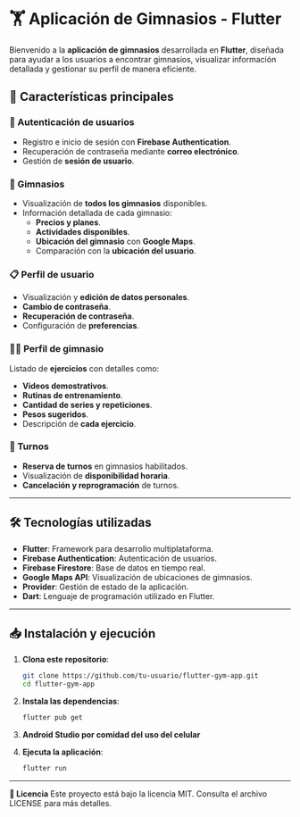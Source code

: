 # 🏋️ Aplicación de Gimnasios - Flutter

Bienvenido a la **aplicación de gimnasios** desarrollada en **Flutter**, diseñada para ayudar a los usuarios a encontrar gimnasios, visualizar información detallada y gestionar su perfil de manera eficiente.

## 🚀 Características principales

### 🔐 Autenticación de usuarios
- Registro e inicio de sesión con **Firebase Authentication**.
- Recuperación de contraseña mediante **correo electrónico**.
- Gestión de **sesión de usuario**.

### 🏢 Gimnasios
- Visualización de **todos los gimnasios** disponibles.
- Información detallada de cada gimnasio:
  - **Precios y planes**.
  - **Actividades disponibles**.
  - **Ubicación del gimnasio** con **Google Maps**.
  - Comparación con la **ubicación del usuario**.

### 📋 Perfil de usuario
- Visualización y **edición de datos personales**.
- **Cambio de contraseña**.
- **Recuperación de contraseña**.
- Configuración de **preferencias**.

### 🏋️‍♂️ Perfil de gimnasio
Listado de **ejercicios** con detalles como:
- **Videos demostrativos**.
- **Rutinas de entrenamiento**.
- **Cantidad de series y repeticiones**.
- **Pesos sugeridos**.
- Descripción de **cada ejercicio**.

### 📅 Turnos
- **Reserva de turnos** en gimnasios habilitados.
- Visualización de **disponibilidad horaria**.
- **Cancelación y reprogramación** de turnos.

---

## 🛠️ Tecnologías utilizadas

- **Flutter**: Framework para desarrollo multiplataforma.
- **Firebase Authentication**: Autenticación de usuarios.
- **Firebase Firestore**: Base de datos en tiempo real.
- **Google Maps API**: Visualización de ubicaciones de gimnasios.
- **Provider**: Gestión de estado de la aplicación.
- **Dart**: Lenguaje de programación utilizado en Flutter.

---

## 📥 Instalación y ejecución

1. **Clona este repositorio**:

   ```bash
   git clone https://github.com/tu-usuario/flutter-gym-app.git
   cd flutter-gym-app
   
2. **Instala las dependencias**:

   ```bash
   flutter pub get

3. **Android Studio por comidad del uso del celular**

4. **Ejecuta la aplicación**:

   ```bash
   flutter run
---

**📄 Licencia**
Este proyecto está bajo la licencia MIT. Consulta el archivo LICENSE para más detalles.
